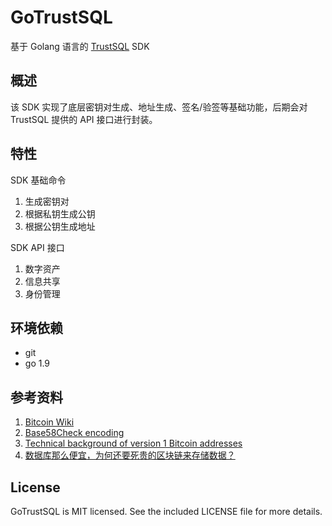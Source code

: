 # GoTrustSQL

基于 Golang 语言的 [TrustSQL](https://trustsql.qq.com/) SDK

## 概述

该 SDK 实现了底层密钥对生成、地址生成、签名/验签等基础功能，后期会对 TrustSQL 提供的 API 接口进行封装。


## 特性

SDK 基础命令

1. 生成密钥对
2. 根据私钥生成公钥
3. 根据公钥生成地址

SDK API 接口

1. 数字资产
2. 信息共享
3. 身份管理

## 环境依赖

* git
* go 1.9

## 参考资料

1. [Bitcoin Wiki](https://en.bitcoin.it/wiki/Main_Page)
2. [Base58Check encoding](https://en.bitcoin.it/wiki/Base58Check_encoding)
3. [Technical background of version 1 Bitcoin addresses](https://en.bitcoin.it/wiki/Technical_background_of_version_1_Bitcoin_addresses)
4. [数据库那么便宜，为何还要死贵的区块链来存储数据？](https://mp.weixin.qq.com/s/ME_E1EA95XILD_yaFg1d8Q)

## License
GoTrustSQL is MIT licensed. See the included LICENSE file for more details.
